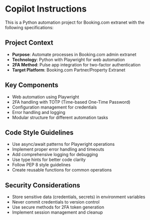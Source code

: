 # Copilot Instructions

<!-- Use this file to provide workspace-specific custom instructions to Copilot. For more details, visit https://code.visualstudio.com/docs/copilot/copilot-customization#_use-a-githubcopilotinstructionsmd-file -->

This is a Python automation project for Booking.com extranet with the following specifications:

## Project Context
- **Purpose**: Automate processes in Booking.com admin extranet
- **Technology**: Python with Playwright for web automation
- **2FA Method**: Pulse app integration for two-factor authentication
- **Target Platform**: Booking.com Partner/Property Extranet

## Key Components
- Web automation using Playwright
- 2FA handling with TOTP (Time-based One-Time Password)
- Configuration management for credentials
- Error handling and logging
- Modular structure for different automation tasks

## Code Style Guidelines
- Use async/await patterns for Playwright operations
- Implement proper error handling and timeouts
- Add comprehensive logging for debugging
- Use type hints for better code clarity
- Follow PEP 8 style guidelines
- Create reusable functions for common operations

## Security Considerations
- Store sensitive data (credentials, secrets) in environment variables
- Never commit credentials to version control
- Use secure methods for 2FA token generation
- Implement session management and cleanup
